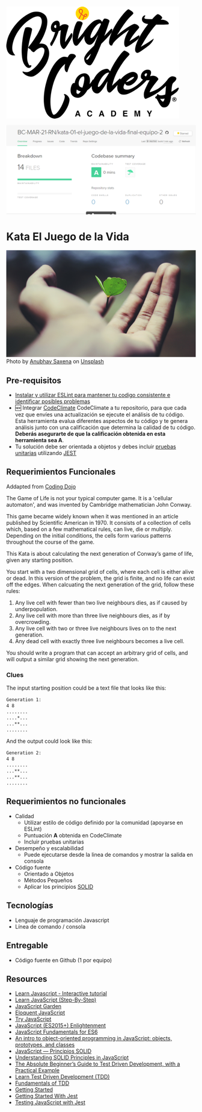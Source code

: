 ![BrightCoders Logo](img/logo-bc.png)

![Code Climate](img/Captura.png)


# Kata El Juego de la Vida
![cover](img/cover.jpg)
<span>Photo by <a href="https://unsplash.com/@anubhav?utm_source=unsplash&amp;utm_medium=referral&amp;utm_content=creditCopyText">Anubhav Saxena</a> on <a href="https://unsplash.com/s/photos/life?utm_source=unsplash&amp;utm_medium=referral&amp;utm_content=creditCopyText">Unsplash</a></span>

## Pre-requisitos
- [Instalar y utilizar ESLint para mantener tu codigo consistente e identificar posibles problemas](https://eslint.org/)
- 🆕 Integrar [CodeClimate](https://codeclimate.com/) CodeClimate a tu repositorio, para que cada vez que envíes una actualización se ejecute el análisis de tu código.  Esta herramienta evalua diferentes aspectos de tu código y te genera análisis junto con una calificación que determina la calidad de tu código. **Deberás asegurarte de que la calificación obtenida en esta herramienta sea A**.
- Tu solución debe ser orientada a objetos y debes incluir [pruebas unitarias](https://builtin.com/software-engineering-perspectives/what-is-unit-testing) utilizando [JEST](https://jestjs.io/es-ES/)

## Requerimientos Funcionales
Addapted from [Coding Dojo](https://codingdojo.org)

The Game of Life is not your typical computer game. It is a 'cellular automaton', and was invented by Cambridge mathematician John Conway.

This game became widely known when it was mentioned in an article published by Scientific American in 1970. It consists of a collection of cells which, based on a few mathematical rules, can live, die or multiply. Depending on the initial conditions, the cells form various patterns throughout the course of the game.

This Kata is about calculating the next generation of Conway’s game of life, given any starting position. 

You start with a two dimensional grid of cells, where each cell is either alive or dead. In this version of the problem, the grid is finite, and no life can exist off the edges. When calcuating the next generation of the grid, follow these rules:

1. Any live cell with fewer than two live neighbours dies, as if caused by underpopulation.
2. Any live cell with more than three live neighbours dies, as if by overcrowding.
3. Any live cell with two or three live neighbours lives on to the next generation.
4. Any dead cell with exactly three live neighbours becomes a live cell.

You should write a program that can accept an arbitrary grid of cells, and will output a similar grid showing the next generation.

### Clues
The input starting position could be a text file that looks like this:
```
Generation 1:
4 8
........
....*...
...**...
........
```
And the output could look like this:
```
Generation 2:
4 8
........
...**...
...**...
........
```
## Requerimientos no funcionales
- Calidad
  - Utilizar estilo de código definido por la comunidad (apoyarse en ESLint)
  - Puntuación **A** obtenida en CodeClimate
  - Incluir pruebas unitarias
- Desempeño y escalabilidad
  - Puede ejecutarse desde la linea de comandos y mostrar la salida en consola
- Código fuente
  - Orientado a Objetos
  - Métodos Pequeños
  - Aplicar los principios [SOLID](https://medium.com/backticks-tildes/the-s-o-l-i-d-principles-in-pictures-b34ce2f1e898)

## Tecnologías
- Lenguaje de programación Javascript
- Línea de comando / consola

## Entregable
- Código fuente en Github (1 por equipo)

## Resources
- [Learn Javascript - Interactive tutorial](https://www.learn-js.org/)
- [Learn JavaScript (Step-By-Step)](https://learnjavascript.online/)
- [JavaScript Garden](https://bonsaiden.github.io/JavaScript-Garden/)
- [Eloquent JavaScript](https://eloquentjavascript.net/)
- [Try JavaScript](https://www.javascript.com/try)
- [JavaScript (ES2015+) Enlightenment](https://frontendmasters.com/books/javascript-enlightenment/)
- [JavaScript Fundamentals for ES6](https://www.pluralsight.com/courses/javascript-fundamentals-es6)
- [An intro to object-oriented programming in JavaScript: objects, prototypes, and classes](https://www.freecodecamp.org/news/an-intro-to-object-oriented-programming-in-javascript-objects-prototypes-and-classes-5d135e7361b1/)
- [JavaScript — Principios SOLID](https://medium.com/@mauriciogc/javascript-principios-solid-e93a17e950bb)
- [Understanding SOLID Principles in JavaScript](https://hackernoon.com/understanding-solid-principles-in-javascript-w1cx3yrv)
- [The Absolute Beginner’s Guide to Test Driven Development, with a Practical Example](https://medium.com/@bethqiang/the-absolute-beginners-guide-to-test-driven-development-with-a-practical-example-c39e73a11631) 
- [Learn Test Driven Development (TDD)](https://github.com/dwyl/learn-tdd)
- [Fundamentals of TDD](https://thoughtbot.com/upcase/fundamentals-of-tdd)
- [Getting Started](https://jestjs.io/docs/en/getting-started)
- [Getting Started With Jest](https://www.valentinog.com/blog/jest/) 
- [Testing JavaScript with Jest](https://flaviocopes.com/jest/)


